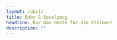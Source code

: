 ```yaml
---
layout: rubric
title: Baby & Spielzeug
headline: Nur das beste für die Kleinen!
description: "" 
---
```

